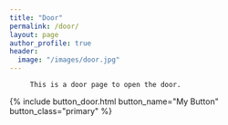 ```yaml
---
title: "Door"
permalink: /door/
layout: page
author_profile: true
header:
  image: "/images/door.jpg"
---
```


         This is a door page to open the door. 
{% include button_door.html button_name="My Button" button_class="primary" %}